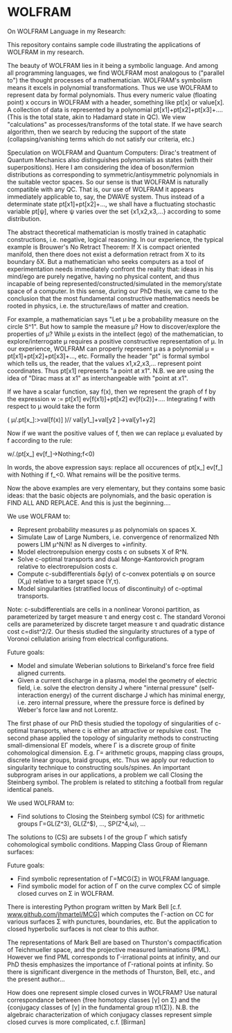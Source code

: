 # WOLFRAM
On WOLFRAM Language in my Research:

This repository contains sample code illustrating the applications of WOLFRAM in my research.

The beauty of WOLFRAM lies in it being a symbolic language. 
And among all programming languages, we find WOLFRAM most analogous to ("parallel to") the thought processes of a mathematician.
WOLFRAM's symbolism means it excels in polynomial transformations. 
Thus we use WOLFRAM to represent data by formal polynomials. 
Thus every numeric value (floating point) x occurs in WOLFRAM with a header, something like pt[x] or value[x]. 
A collection of data is represented by a polynomial pt[x1]+pt[x2]+pt[x3]+.... (This is the total state, akin to Hadamard state in QC).
We view "calculations" as processes/transforms of the total state.
If we have search algorithm, then we search by reducing the support of the state (collapsing/vanishing terms which do not satisfy our criteria, etc.)

Speculation on WOLFRAM and Quantum Computers: 
Dirac's treatment of Quantum Mechanics also distinguishes polynomials as states (with their superpositions). 
Here I am considering the idea of boson/fermion distributions as corresponding to symmetric/antisymmetric polynomials in the suitable vector spaces.
So our sense is that WOLFRAM is naturally compatible with any QC. That is, our use of WOLFRAM it appears immediately applicable to, say, the DWAVE system. Thus instead of a determinate state pt[x1]+pt[x2]+..., we shall have a fluctuating stochastic variable pt[ψ], where ψ varies over the set {x1,x2,x3,...} according to some distribution. 

The abstract theoretical mathematician is mostly trained in cataphatic constructions, i.e. negative, logical reasoning. In our experience, the typical example is Brouwer's No Retract Theorem: If X is compact oriented manifold, then there does not exist a deformation retract from X to its boundary δX. But a mathematician who seeks computers as a tool of experimentation needs immediately confront the reality that: ideas in his mind/ego are purely negative, having no physical content, and thus incapable of being represented/constructed/simulated in the memory/state space of a computer. In this sense, during our PhD thesis, we came to the conclusion that the most fundamental constructive mathematics needs be rooted in physics, i.e. the structure/laws of matter and creation.

For example, a mathematician says "Let μ be a probability measure on the circle S^1". 
But how to sample the measure μ? How to discover/explore the properties of μ?
While μ exists in the intellect (ego) of the mathematician, to explore/interrogate μ requires a positive constructive representation of μ.
In our experience, WOLFRAM can properly represent μ as a polynomial μ = pt[x1]+pt[x2]+pt[x3]+..., etc. 
Formally the header "pt" is formal symbol which tells us, the reader, that the values x1,x2,x3,... represent point coordinates.
Thus pt[x1] represents "a point at x1".
N.B. we are using the idea of "Dirac mass at x1" as interchangeable with "point at x1".

If we have a scalar function, say f(x), then we represent the graph of f by the expression w := pt[x1] ev[f(x1)]+pt[x2] ev[f(x2)]+....
Integrating f with respect to μ would take the form 

(
μ/.pt[x_]:>val[f(x)]
)// val[y1_]+val[y2 ]->val[y1+y2]

Now if we want the positive values of f, then we can replace μ evaluated by f according to the rule:

w/.(pt[x_] ev[f_]->Nothing;f<0)

In words, the above expression says: replace all occurences of pt[x_] ev[f_] with Nothing if f_<0. What remains will be the positive terms.

Now the above examples are very elementary, but they contains some basic ideas: that the basic objects are polynomials, and the basic operation is FIND ALL AND REPLACE. And this is just the beginning....

We use WOLFRAM to:
- Represent probability measures μ as polynomials on spaces X.
- Simulate Law of Large Numbers, i.e. convergence of renormalized Nth powers LIM μ^N/N! as N diverges to +infinity.
- Model electrorepulsion energy costs c on subsets X of R^N.
- Solve c-optimal transports and dual Monge-Kantorovich program relative to electrorepulsion costs c.
- Compute c-subdifferentials δφ(y) of c-convex potentials φ on source (X,μ) relative to a target space (Y,τ).
- Model singularities (stratified locus of discontinuity) of c-optimal transports.

Note: c-subdifferentials are cells in a nonlinear Voronoi partition, as parameterized by target measure τ and energy cost c. 
The standard Voronoi cells are parameterized by discrete target measure τ and quadratic distance cost c=dist^2/2.
Our thesis studied the singularity structures of a type of Voronoi cellulation arising from electrical configurations.

Future goals: 

- Model and simulate Weberian solutions to Birkeland's force free field aligned currents.
- Given a current discharge in a plasma, model the geometry of electric field, i.e. solve the electron density J where "internal pressure" 
(self-interaction energy) of the current discharge J which has minimal energy, i.e. zero internal pressure, where the pressure force is defined by Weber's force law and not Lorentz.

The first phase of our PhD thesis studied the topology of singularities of c-optimal transports, where c is either an attractive or repulsive cost.
The second phase applied the topology of singularity methods to constructing small-dimensional EΓ models, where Γ is a discrete group of finite cohomological dimension. E.g. Γ= arithmetic groups, mapping class groups, discrete linear groups, braid groups, etc.
Thus we apply our reduction to singularity technique to constructing souls/spines. An important subprogram arises in our applications, a problem we call Closing the Steinberg symbol. The problem is related to stitching a football from regular identical panels. 

We used WOLFRAM to:

- Find solutions to Closing the Steinberg symbol (CS) for arithmetic groups Γ=GL(Z^3), GL(Z^$), ..., SP(Z^4,ω), ...

The solutions to (CS) are subsets I of the group Γ which satisfy cohomological symbolic conditions. 
Mapping Class Group of Riemann surfaces:

Future goals: 

- Find symbolic representation of Γ=MCG(Σ) in WOLFRAM language.
- Find symbolic model for action of Γ on the curve complex CC of simple closed curves on Σ in WOLFRAM.

There is interesting Python program written by Mark Bell [c.f. www.github.com/jhmartel/MCG] which computes the Γ-action on CC for various surfaces Σ with punctures, boundaries, etc. 
But the application to closed hyperbolic surfaces is not clear to this author.

The representations of Mark Bell are based on Thurston's compactification of Teichmueller space, and the projective measured laminations (PML). 
However we find PML corresponds to Γ-irrational points at infinity, and our PhD thesis emphasizes the importance of Γ-rational points at infinity. 
So there is significant divergence in the methods of Thurston, Bell, etc., and the present author...

How does one represent simple closed curves in WOLFRAM?
Use natural correspondance between {free homotopy classes [γ] on Σ} and the {conjugacy classes of [γ] in the fundamental group π1(Σ)}.
N.B. the algebraic characterization of which conjugacy classes represent simple closed curves is more complicated, c.f. [Birman]
